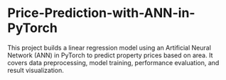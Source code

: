 # Price-Prediction-with-ANN-in-PyTorch
This project builds a linear regression model using an Artificial Neural Network (ANN) in PyTorch to predict property prices based on area. It covers data preprocessing, model training, performance evaluation, and result visualization.
